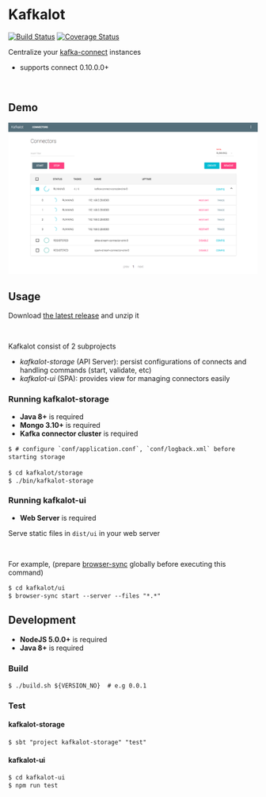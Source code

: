# Kafkalot 

[![Build Status](https://travis-ci.org/1ambda/kafka-connect-dashboard.svg?branch=master)](https://travis-ci.org/1ambda/kafka-connect-dashboard) [![Coverage Status](https://coveralls.io/repos/github/1ambda/kafka-connect-dashboard/badge.svg?branch=master)](https://coveralls.io/github/1ambda/kafka-connect-dashboard?branch=master)

Centralize your [kafka-connect](http://kafka.apache.org/documentation.html#connect) instances 

- supports connect 0.10.0.0+

<br/>

## Demo

![DEMO](https://raw.githubusercontent.com/1ambda/kafka-connect-dashboard/screenshot/screenshots/kafkalot-demo.png)

## Usage

Download [the latest release](https://github.com/1ambda/kafka-connect-dashboard/releases) and unzip it 

<br/>

Kafkalot consist of 2 subprojects

- *kafkalot-storage* (API Server): persist configurations of connects and handling commands (start, validate, etc)  
- *kafkalot-ui* (SPA): provides view for managing connectors easily 

### Running kafkalot-storage

- **Java 8+** is required
- **Mongo 3.10+** is required
- **Kafka connector cluster** is required

```shell
$ # configure `conf/application.conf`, `conf/logback.xml` before starting storage

$ cd kafkalot/storage
$ ./bin/kafkalot-storage
```

### Running kafkalot-ui

- **Web Server** is required

Serve static files in `dist/ui` in your web server

<br/>

For example, (prepare [browser-sync](https://www.browsersync.io/) globally before executing this command)
 
```shell
$ cd kafkalot/ui
$ browser-sync start --server --files "*.*"
```

## Development

- **NodeJS 5.0.0+** is required
- **Java 8+** is required

### Build

```shell
$ ./build.sh ${VERSION_NO}  # e.g 0.0.1
```
 
### Test

#### kafkalot-storage

```shell
$ sbt "project kafkalot-storage" "test"
```

#### kafkalot-ui

```shell
$ cd kafkalot-ui
$ npm run test
```

